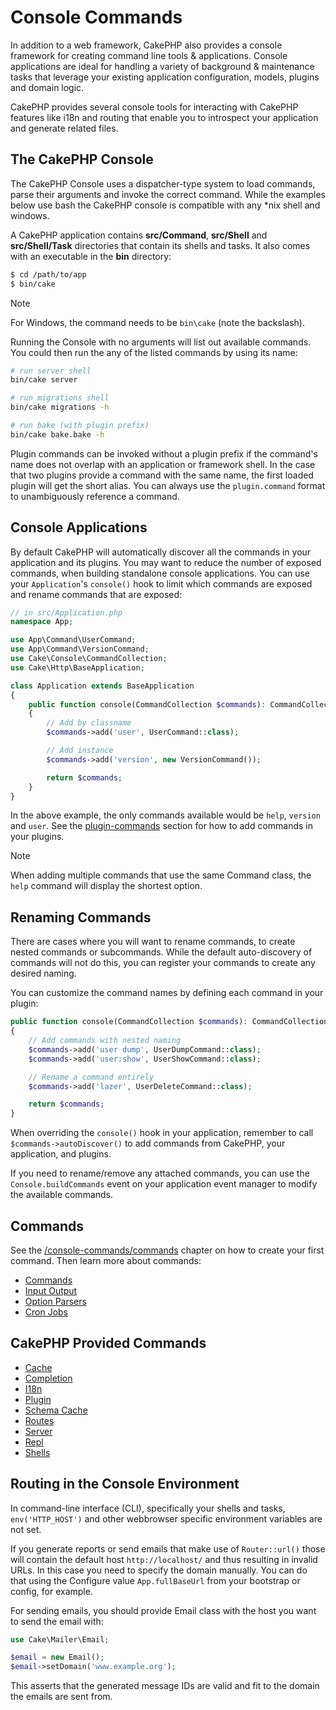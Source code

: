 # Console Commands

In addition to a web framework, CakePHP also provides a console framework for
creating command line tools & applications. Console applications are ideal for
handling a variety of background & maintenance tasks that leverage your existing
application configuration, models, plugins and domain logic.

CakePHP provides several console tools for interacting with CakePHP features
like i18n and routing that enable you to introspect your application and
generate related files.

## The CakePHP Console

The CakePHP Console uses a dispatcher-type system to load commands, parse
their arguments and invoke the correct command. While the examples below use
bash the CakePHP console is compatible with any \*nix shell and windows.

A CakePHP application contains **src/Command**, **src/Shell** and
**src/Shell/Task** directories that contain its shells and tasks. It also
comes with an executable in the **bin** directory:

``` bash
$ cd /path/to/app
$ bin/cake
```

> [!NOTE]
> For Windows, the command needs to be `bin\cake` (note the backslash).

Running the Console with no arguments will list out available commands. You
could then run the any of the listed commands by using its name:

``` bash
# run server shell
bin/cake server

# run migrations shell
bin/cake migrations -h

# run bake (with plugin prefix)
bin/cake bake.bake -h
```

Plugin commands can be invoked without a plugin prefix if the command's name
does not overlap with an application or framework shell. In the case that two
plugins provide a command with the same name, the first loaded plugin will get
the short alias. You can always use the `plugin.command` format to
unambiguously reference a command.

## Console Applications

By default CakePHP will automatically discover all the commands in your
application and its plugins. You may want to reduce the number of exposed
commands, when building standalone console applications. You can use your
`Application`'s `console()` hook to limit which commands are exposed and
rename commands that are exposed:

``` php
// in src/Application.php
namespace App;

use App\Command\UserCommand;
use App\Command\VersionCommand;
use Cake\Console\CommandCollection;
use Cake\Http\BaseApplication;

class Application extends BaseApplication
{
    public function console(CommandCollection $commands): CommandCollection
    {
        // Add by classname
        $commands->add('user', UserCommand::class);

        // Add instance
        $commands->add('version', new VersionCommand());

        return $commands;
    }
}
```

In the above example, the only commands available would be `help`, `version`
and `user`. See the [plugin-commands](#plugin-commands) section for how to add commands in
your plugins.

> [!NOTE]
> When adding multiple commands that use the same Command class, the `help`
> command will display the shortest option.

## Renaming Commands

There are cases where you will want to rename commands, to create nested
commands or subcommands. While the default auto-discovery of commands will not
do this, you can register your commands to create any desired naming.

You can customize the command names by defining each command in your plugin:

``` php
public function console(CommandCollection $commands): CommandCollection
{
    // Add commands with nested naming
    $commands->add('user dump', UserDumpCommand::class);
    $commands->add('user:show', UserShowCommand::class);

    // Rename a command entirely
    $commands->add('lazer', UserDeleteCommand::class);

    return $commands;
}
```

When overriding the `console()` hook in your application, remember to
call `$commands->autoDiscover()` to add commands from CakePHP, your
application, and plugins.

If you need to rename/remove any attached commands, you can use the
`Console.buildCommands` event on your application event manager to modify the
available commands.

## Commands

See the [/console-commands/commands](console-commands/commands.md) chapter on how to create your first
command. Then learn more about commands:

- [Commands](console-commands/commands.md)
- [Input Output](console-commands/input-output.md)
- [Option Parsers](console-commands/option-parsers.md)
- [Cron Jobs](console-commands/cron-jobs.md)

## CakePHP Provided Commands

- [Cache](console-commands/cache.md)
- [Completion](console-commands/completion.md)
- [I18n](console-commands/i18n.md)
- [Plugin](console-commands/plugin.md)
- [Schema Cache](console-commands/schema-cache.md)
- [Routes](console-commands/routes.md)
- [Server](console-commands/server.md)
- [Repl](console-commands/repl.md)
- [Shells](console-commands/shells.md)

## Routing in the Console Environment

In command-line interface (CLI), specifically your shells and tasks,
`env('HTTP_HOST')` and other webbrowser specific environment variables are not
set.

If you generate reports or send emails that make use of `Router::url()` those
will contain the default host `http://localhost/` and thus resulting in
invalid URLs. In this case you need to specify the domain manually.
You can do that using the Configure value `App.fullBaseUrl` from your
bootstrap or config, for example.

For sending emails, you should provide Email class with the host you want to
send the email with:

``` php
use Cake\Mailer\Email;

$email = new Email();
$email->setDomain('www.example.org');
```

This asserts that the generated message IDs are valid and fit to the domain the
emails are sent from.

